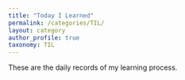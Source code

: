 ```yaml
---
title: "Today I Learned"
permalink: /categories/TIL/
layout: category
author_profile: true
taxonomy: TIL
---
```


These are the daily records of my learning process.